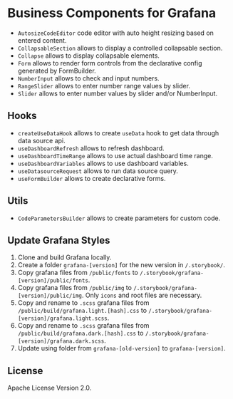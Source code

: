 # Business Components for Grafana

- `AutosizeCodeEditor` code editor with auto height resizing based on entered content.
- `CollapsableSection` allows to display a controlled collapsable section.
- `Collapse` allows to display collapsable elements.
- `Form` allows to render form controls from the declarative config generated by FormBuilder.
- `NumberInput` allows to check and input numbers.
- `RangeSlider` allows to enter number range values by slider.
- `Slider` allows to enter number values by slider and/or NumberInput.

## Hooks

- `createUseDataHook` allows to create `useData` hook to get data through data source api.
- `useDashboardRefresh` allows to refresh dashboard.
- `useDashboardTimeRange` allows to use actual dashboard time range.
- `useDashboardVariables` allows to use dashboard variables.
- `useDatasourceRequest` allows to run data source query.
- `useFormBuilder` allows to create declarative forms.

## Utils

- `CodeParametersBuilder` allows to create parameters for custom code.

## Update Grafana Styles

1. Clone and build Grafana locally.
2. Create a folder `grafana-[version]` for the new version in `/.storybook/`.
3. Copy grafana files from `/public/fonts` to `/.storybook/grafana-[version]/public/fonts`.
4. Copy grafana files from `/public/img` to `/.storybook/grafana-[version]/public/img`. Only `icons` and root files are necessary.
5. Copy and rename to `.scss` grafana files from `/public/build/grafana.light.[hash].css` to `/.storybook/grafana-[version]/grafana.light.scss`.
6. Copy and rename to `.scss` grafana files from `/public/build/grafana.dark.[hash].css` to `/.storybook/grafana-[version]/grafana.dark.scss`.
7. Update using folder from `grafana-[old-version]` to `grafana-[version]`.

## License

Apache License Version 2.0.
